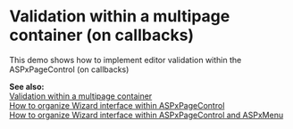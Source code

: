 # Validation within a multipage container (on callbacks)


<p>This demo shows how to implement editor validation within the ASPxPageControl (on callbacks)</p><p><strong>See also:</strong><br />
<a href="https://www.devexpress.com/Support/Center/p/E12">Validation within a multipage container</a><br />
<a href="https://www.devexpress.com/Support/Center/p/E3050">How to organize Wizard interface within ASPxPageControl</a><br />
<a href="https://www.devexpress.com/Support/Center/p/E3052">How to organize Wizard interface within ASPxPageControl and ASPxMenu</a></p>

<br/>


